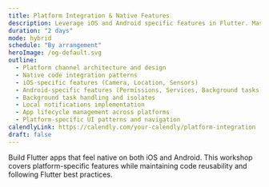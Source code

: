 ```yaml
---
title: Platform Integration & Native Features
description: Leverage iOS and Android specific features in Flutter. Master platform channels, native code integration, and platform-specific UI patterns with practical exercises.
duration: "2 days"
mode: hybrid
schedule: "By arrangement"
heroImage: /og-default.svg
outline:
  - Platform channel architecture and design
  - Native code integration patterns
  - iOS-specific features (Camera, Location, Sensors)
  - Android-specific features (Permissions, Services, Background tasks)
  - Background task handling and isolates
  - Local notifications implementation
  - App lifecycle management across platforms
  - Platform-specific UI patterns and navigation
calendlyLink: https://calendly.com/your-calendly/platform-integration
draft: false
---
```


Build Flutter apps that feel native on both iOS and Android. This workshop covers platform-specific features while maintaining code reusability and following Flutter best practices.